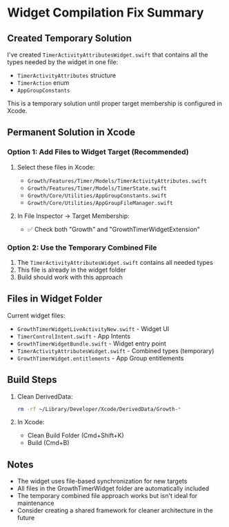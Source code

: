 # Widget Compilation Fix Summary

## Created Temporary Solution

I've created `TimerActivityAttributesWidget.swift` that contains all the types needed by the widget in one file:
- `TimerActivityAttributes` structure
- `TimerAction` enum
- `AppGroupConstants` 

This is a temporary solution until proper target membership is configured in Xcode.

## Permanent Solution in Xcode

### Option 1: Add Files to Widget Target (Recommended)
1. Select these files in Xcode:
   - `Growth/Features/Timer/Models/TimerActivityAttributes.swift`
   - `Growth/Features/Timer/Models/TimerState.swift`
   - `Growth/Core/Utilities/AppGroupConstants.swift`
   - `Growth/Core/Utilities/AppGroupFileManager.swift`

2. In File Inspector → Target Membership:
   - ✅ Check both "Growth" and "GrowthTimerWidgetExtension"

### Option 2: Use the Temporary Combined File
1. The `TimerActivityAttributesWidget.swift` contains all needed types
2. This file is already in the widget folder
3. Build should work with this approach

## Files in Widget Folder

Current widget files:
- `GrowthTimerWidgetLiveActivityNew.swift` - Widget UI
- `TimerControlIntent.swift` - App Intents
- `GrowthTimerWidgetBundle.swift` - Widget entry point
- `TimerActivityAttributesWidget.swift` - Combined types (temporary)
- `GrowthTimerWidget.entitlements` - App Group entitlements

## Build Steps

1. Clean DerivedData:
   ```bash
   rm -rf ~/Library/Developer/Xcode/DerivedData/Growth-*
   ```

2. In Xcode:
   - Clean Build Folder (Cmd+Shift+K)
   - Build (Cmd+B)

## Notes

- The widget uses file-based synchronization for new targets
- All files in the GrowthTimerWidget folder are automatically included
- The temporary combined file approach works but isn't ideal for maintenance
- Consider creating a shared framework for cleaner architecture in the future